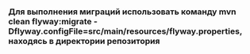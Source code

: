 ### Для выполнения миграций использовать команду mvn clean flyway:migrate -Dflyway.configFile=src/main/resources/flyway.properties, находясь в директории репозитория


